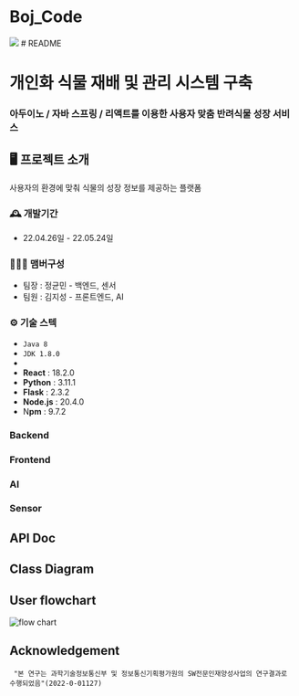 # Boj_Code

<img src="https://img.shields.io/badge/react-61DAFB?style=for-the-badge&logo=react&logoColor=white">
# README

# 개인화 식물 재배 및 관리 시스템 구축

### 아두이노 / 자바 스프링 / 리액트를 이용한 사용자 맞춤 반려식물 성장 서비스

## 🖥️ 프로젝트 소개

사용자의 환경에 맞춰 식물의 성장 정보를 제공하는 플랫폼

### 🕰️ 개발기간

- 22.04.26일 - 22.05.24일

### 🧑‍🤝‍🧑 맴버구성

- 팀장 : 정균민 - 백엔드, 센서
- 팀원 : 김지성 - 프론트엔드, AI

### ⚙️ 기술 스텍

- `Java 8`
- `JDK 1.8.0`
- 
- **React** : 18.2.0
- **Python**  : 3.11.1
- **Flask**  : 2.3.2
- **Node.js**  : 20.4.0
- N**pm**  : 9.7.2

### Backend

### Frontend

### AI

### Sensor

### 

## API Doc

## Class Diagram

## User flowchart
![flow chart](https://github.com/JSK0406/Boj_Code/assets/122510664/435ebbc3-f845-4302-966d-aad862e91877)


## Acknowledgement

```
 "본 연구는 과학기술정보통신부 및 정보통신기획평가원의 SW전문인재양성사업의 연구결과로 수행되었음"(2022-0-01127)
```
